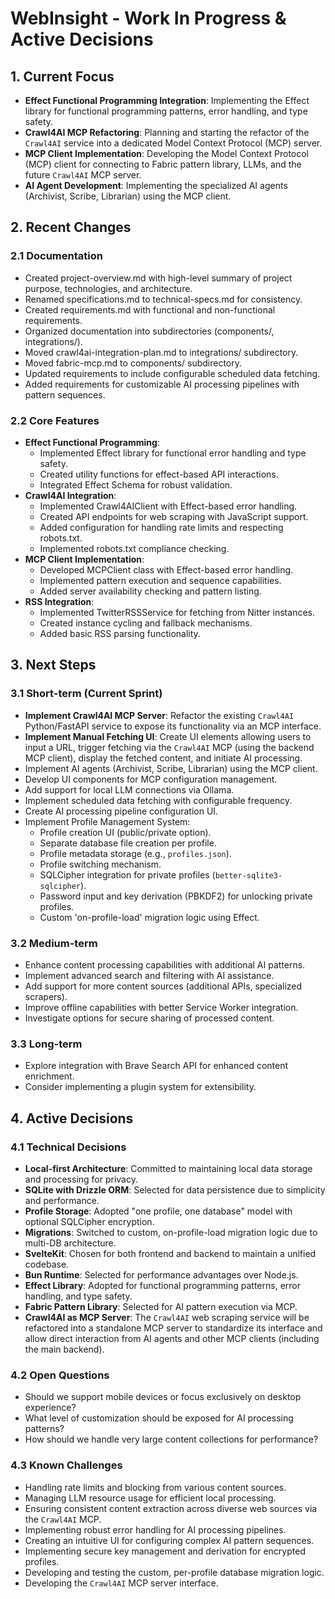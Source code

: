 # WebInsight - Work In Progress & Active Decisions

## 1. Current Focus

* **Effect Functional Programming Integration**: Implementing the Effect library for functional programming patterns, error handling, and type safety.
* **Crawl4AI MCP Refactoring**: Planning and starting the refactor of the `Crawl4AI` service into a dedicated Model Context Protocol (MCP) server.
* **MCP Client Implementation**: Developing the Model Context Protocol (MCP) client for connecting to Fabric pattern library, LLMs, and the future `Crawl4AI` MCP server.
* **AI Agent Development**: Implementing the specialized AI agents (Archivist, Scribe, Librarian) using the MCP client.

## 2. Recent Changes

### 2.1 Documentation

* Created project-overview.md with high-level summary of project purpose, technologies, and architecture.
* Renamed specifications.md to technical-specs.md for consistency.
* Created requirements.md with functional and non-functional requirements.
* Organized documentation into subdirectories (components/, integrations/).
* Moved crawl4ai-integration-plan.md to integrations/ subdirectory.
* Moved fabric-mcp.md to components/ subdirectory.
* Updated requirements to include configurable scheduled data fetching.
* Added requirements for customizable AI processing pipelines with pattern sequences.

### 2.2 Core Features

* **Effect Functional Programming**:
  * Implemented Effect library for functional error handling and type safety.
  * Created utility functions for effect-based API interactions.
  * Integrated Effect Schema for robust validation.
* **Crawl4AI Integration**:
  * Implemented Crawl4AIClient with Effect-based error handling.
  * Created API endpoints for web scraping with JavaScript support.
  * Added configuration for handling rate limits and respecting robots.txt.
  * Implemented robots.txt compliance checking.
* **MCP Client Implementation**:
  * Developed MCPClient class with Effect-based error handling.
  * Implemented pattern execution and sequence capabilities.
  * Added server availability checking and pattern listing.
* **RSS Integration**:
  * Implemented TwitterRSSService for fetching from Nitter instances.
  * Created instance cycling and fallback mechanisms.
  * Added basic RSS parsing functionality.

## 3. Next Steps

### 3.1 Short-term (Current Sprint)

* **Implement Crawl4AI MCP Server**: Refactor the existing `Crawl4AI` Python/FastAPI service to expose its functionality via an MCP interface.
* **Implement Manual Fetching UI**: Create UI elements allowing users to input a URL, trigger fetching via the `Crawl4AI` MCP (using the backend MCP client), display the fetched content, and initiate AI processing.
* Implement AI agents (Archivist, Scribe, Librarian) using the MCP client.
* Develop UI components for MCP configuration management.
* Add support for local LLM connections via Ollama.
* Implement scheduled data fetching with configurable frequency.
* Create AI processing pipeline configuration UI.
* Implement Profile Management System:
  * Profile creation UI (public/private option).
  * Separate database file creation per profile.
  * Profile metadata storage (e.g., `profiles.json`).
  * Profile switching mechanism.
  * SQLCipher integration for private profiles (`better-sqlite3-sqlcipher`).
  * Password input and key derivation (PBKDF2) for unlocking private profiles.
  * Custom 'on-profile-load' migration logic using Effect.

### 3.2 Medium-term

* Enhance content processing capabilities with additional AI patterns.
* Implement advanced search and filtering with AI assistance.
* Add support for more content sources (additional APIs, specialized scrapers).
* Improve offline capabilities with better Service Worker integration.
* Investigate options for secure sharing of processed content.

### 3.3 Long-term

* Explore integration with Brave Search API for enhanced content enrichment.
* Consider implementing a plugin system for extensibility.

## 4. Active Decisions

### 4.1 Technical Decisions

* **Local-first Architecture**: Committed to maintaining local data storage and processing for privacy.
* **SQLite with Drizzle ORM**: Selected for data persistence due to simplicity and performance.
* **Profile Storage**: Adopted "one profile, one database" model with optional SQLCipher encryption.
* **Migrations**: Switched to custom, on-profile-load migration logic due to multi-DB architecture.
* **SvelteKit**: Chosen for both frontend and backend to maintain a unified codebase.
* **Bun Runtime**: Selected for performance advantages over Node.js.
* **Effect Library**: Adopted for functional programming patterns, error handling, and type safety.
* **Fabric Pattern Library**: Selected for AI pattern execution via MCP.
* **Crawl4AI as MCP Server**: The `Crawl4AI` web scraping service will be refactored into a standalone MCP server to standardize its interface and allow direct interaction from AI agents and other MCP clients (including the main backend).

### 4.2 Open Questions

* Should we support mobile devices or focus exclusively on desktop experience?
* What level of customization should be exposed for AI processing patterns?
* How should we handle very large content collections for performance?

### 4.3 Known Challenges

* Handling rate limits and blocking from various content sources.
* Managing LLM resource usage for efficient local processing.
* Ensuring consistent content extraction across diverse web sources via the `Crawl4AI` MCP.
* Implementing robust error handling for AI processing pipelines.
* Creating an intuitive UI for configuring complex AI pattern sequences.
* Implementing secure key management and derivation for encrypted profiles.
* Developing and testing the custom, per-profile database migration logic.
* Developing the `Crawl4AI` MCP server interface.
